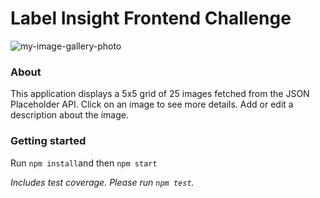 # Label Insight Frontend Challenge 
![my-image-gallery-photo](https://user-images.githubusercontent.com/38973991/147674739-b214b0e1-a0ee-4342-bb16-20dccf5c9be5.png)

### About
This application displays a 5x5 grid of 25 images fetched from the JSON Placeholder API. Click on an image to see more details. Add or edit a description about the image.

### Getting started
Run `npm install`and then `npm start`

*Includes test coverage. Please run `npm test`.*
